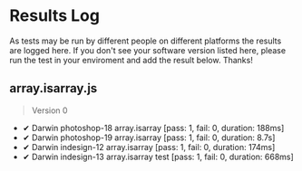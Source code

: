 # Results Log

As tests may be run by different people on different platforms the results are logged here. If you don't see your software version listed here, please run the test in your enviroment and add the result below. Thanks!

## array.isarray.js

> Version 0

- ✔ Darwin photoshop-18 array.isarray [pass: 1, fail: 0, duration: 188ms]
- ✔ Darwin photoshop-19 array.isarray [pass: 1, fail: 0, duration: 8.7s]
- ✔ Darwin indesign-12 array.isarray [pass: 1, fail: 0, duration: 174ms]
- ✔ Darwin indesign-13 array.isarray test [pass: 1, fail: 0, duration: 668ms]
